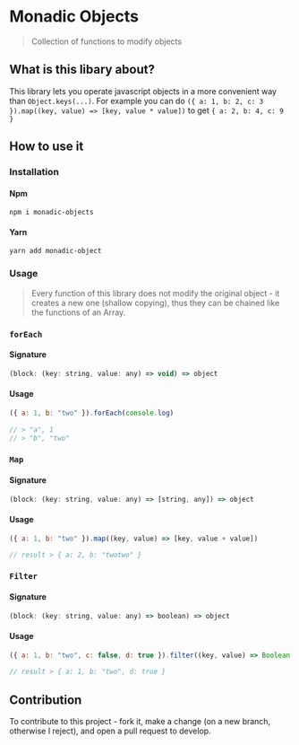 # Monadic Objects

> Collection of functions to modify objects

## What is this libary about?

This library lets you operate javascript objects in a more convenient way than `Object.keys(...)`. 
For example you can do `({ a: 1, b: 2, c: 3 }).map((key, value) => [key, value * value])` to get `{ a: 2, b: 4, c: 9 }`

## How to use it

### Installation

#### Npm

`npm i monadic-objects`

#### Yarn

`yarn add monadic-object`

### Usage

> Every function of this library does not modify the original object - it creates a new one (shallow copying), thus they can be chained
> like the functions of an Array.

### `forEach`

#### Signature

```javascript
(block: (key: string, value: any) => void) => object
```

#### Usage

```javascript
({ a: 1, b: "two" }).forEach(console.log)
  
// > "a", 1
// > "b", "two"
```

### `Map`

#### Signature

```javascript
(block: (key: string, value: any) => [string, any]) => object
```

#### Usage

```javascript
({ a: 1, b: "two" }).map((key, value) => [key, value + value])

// result > { a: 2, b: "twotwo" }
```

### `Filter`

#### Signature 

```javascript
(block: (key: string, value: any) => boolean) => object
```

#### Usage

```javascript
({ a: 1, b: "two", c: false, d: true }).filter((key, value) => Boolean(value))
  
// result > { a: 1, b: "two", d: true }
```
## Contribution

To contribute to this project - fork it, make a change (on a new branch, otherwise I reject), and open a pull request to develop.
